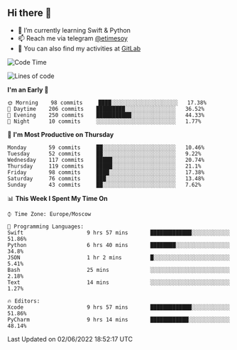 ## Hi there 👋
- 🌱 I’m currently learning Swift & Python
- 📫 Reach me via telegram [@etimesoy](https://t.me/etimesoy/)
- 🦊 You can also find my activities at [GitLab](https://gitlab.com/etimesoy)

<!--START_SECTION:waka-->
![Code Time](http://img.shields.io/badge/Code%20Time-0%20secs-blue)

![Lines of code](https://img.shields.io/badge/From%20Hello%20World%20I%27ve%20Written-187%20Thousand%20lines%20of%20code-blue)

**I'm an Early 🐤** 

```text
🌞 Morning    98 commits     ████░░░░░░░░░░░░░░░░░░░░░   17.38% 
🌆 Daytime    206 commits    █████████░░░░░░░░░░░░░░░░   36.52% 
🌃 Evening    250 commits    ███████████░░░░░░░░░░░░░░   44.33% 
🌙 Night      10 commits     ░░░░░░░░░░░░░░░░░░░░░░░░░   1.77%

```
📅 **I'm Most Productive on Thursday** 

```text
Monday       59 commits     ██░░░░░░░░░░░░░░░░░░░░░░░   10.46% 
Tuesday      52 commits     ██░░░░░░░░░░░░░░░░░░░░░░░   9.22% 
Wednesday    117 commits    █████░░░░░░░░░░░░░░░░░░░░   20.74% 
Thursday     119 commits    █████░░░░░░░░░░░░░░░░░░░░   21.1% 
Friday       98 commits     ████░░░░░░░░░░░░░░░░░░░░░   17.38% 
Saturday     76 commits     ███░░░░░░░░░░░░░░░░░░░░░░   13.48% 
Sunday       43 commits     ██░░░░░░░░░░░░░░░░░░░░░░░   7.62%

```


📊 **This Week I Spent My Time On** 

```text
⌚︎ Time Zone: Europe/Moscow

💬 Programming Languages: 
Swift                    9 hrs 57 mins       █████████████░░░░░░░░░░░░   51.86% 
Python                   6 hrs 40 mins       ████████░░░░░░░░░░░░░░░░░   34.8% 
JSON                     1 hr 2 mins         █░░░░░░░░░░░░░░░░░░░░░░░░   5.41% 
Bash                     25 mins             ░░░░░░░░░░░░░░░░░░░░░░░░░   2.18% 
Text                     14 mins             ░░░░░░░░░░░░░░░░░░░░░░░░░   1.27%

🔥 Editors: 
Xcode                    9 hrs 57 mins       █████████████░░░░░░░░░░░░   51.86% 
PyCharm                  9 hrs 14 mins       ████████████░░░░░░░░░░░░░   48.14%

```


 Last Updated on 02/06/2022 18:52:17 UTC
<!--END_SECTION:waka-->
